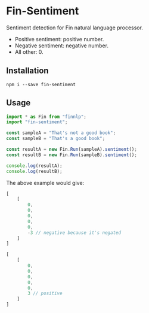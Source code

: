 # Fin-Sentiment

Sentiment detection for Fin natural language processor.

- Positive sentiment: positive number.
- Negative sentiment: negative number.
- All other: 0.

## Installation

```
npm i --save fin-sentiment
```

## Usage

```typescript
import * as Fin from "finnlp";
import "fin-sentiment";

const sampleA = "That's not a good book";
const sampleB = "That's a good book";

const resultA = new Fin.Run(sampleA).sentiment();
const resultB = new Fin.Run(sampleB).sentiment();

console.log(resultA);
console.log(resultB);
```

The above example would give:

```javascript
[
    [
        0,
        0,
        0,
        0,
        0,
        -3 // negative because it's negated
    ]
]
```

```javascript
[
    [
        0,
        0,
        0,
        0,
        0,
        3 // positive
    ]
]
```